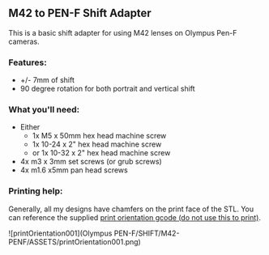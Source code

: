 ## M42 to PEN-F Shift Adapter

This is a basic shift adapter for using M42 lenses on Olympus Pen-F cameras.

### Features:
- +/- 7mm of shift
- 90 degree rotation for both portrait and vertical shift

### What you'll need:
- Either
  - 1x M5 x 50mm hex head machine screw
  - 1x 10-24 x 2" hex head machine screw
  - or 1x 10-32 x 2" hex head machine screw
- 4x m3 x 3mm set screws (or grub screws)
- 4x m1.6 x5mm pan head screws

### Printing help:
Generally, all my designs have chamfers on the print face of the STL. You can reference the supplied [print orientation gcode (do not use this to print)](https://github.com/Archive-663/lensAdapters/blob/main/Olympus%20PEN-F/SHIFT/M42-PENF/ASSETS/printOrientationExample.gcode).

![printOrientation001](Olympus PEN-F/SHIFT/M42-PENF/ASSETS/printOrientation001.png)
